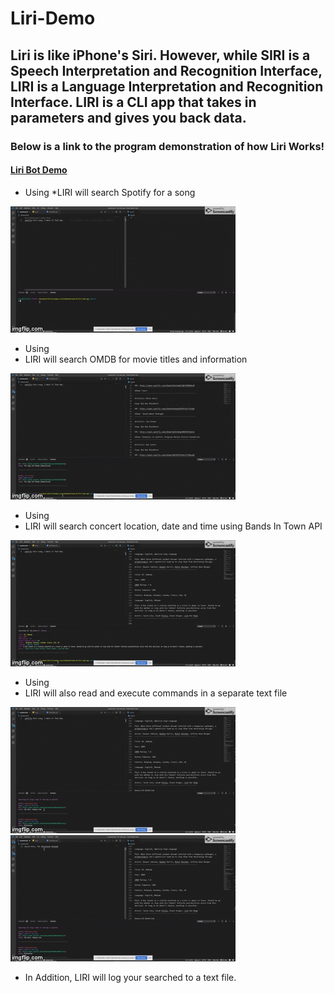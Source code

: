 # Liri-Demo

## Liri is like iPhone's Siri. However, while SIRI is a Speech Interpretation and Recognition Interface, LIRI is a Language Interpretation and Recognition Interface. LIRI is a CLI app that takes in parameters and gives you back data.

### Below is a link to the program demonstration of how Liri Works!

#### [Liri Bot Demo](https://drive.google.com/file/d/1lV8CxvwBJyhSlpUpPryX9VcIJk0A85T7/view)

* Using <spotify-this-song> <song name>
*LIRI will search Spotify for a song

![Spotify](assets/spotify-this.gif)

* Using <movie-this> <movie-name>
* LIRI will search OMDB for movie titles and information

![Spotify](assets/movie-this.gif)

* Using <concert-this> <artist-name>
* LIRI will search concert location, date and time using Bands In Town API

![Spotify](assets/concert-this.gif)

* Using <do-what-it-says>
* LIRI will also read and execute commands in a separate text file

![Spotify](assets/do-what-it-says.gif)
![Spotify](assets/do-what-it-says2.gif)

* In Addition, LIRI will log your searched to a text file.